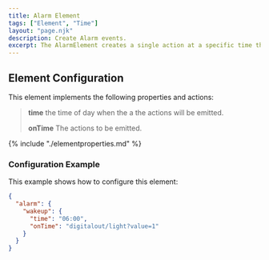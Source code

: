 ```yaml
---
title: Alarm Element
tags: ["Element", "Time"]
layout: "page.njk"
description: Create Alarm events.
excerpt: The AlarmElement creates a single action at a specific time that can be used e.g. for wakeup signals.
---
```


<!-- ## Web UI for the Timer Element -->

## Element Configuration

<object data="/element.svg?alarm" type="image/svg+xml"></object>

This element implements the following properties and actions:

> **time**  the time of day when the a the actions will be emitted.
>
> **onTime** The actions to be emitted.

{% include "./elementproperties.md" %}


### Configuration Example

This example shows how to configure this element:

``` json
{
  "alarm": {
    "wakeup": {
      "time": "06:00",
      "onTime": "digitalout/light?value=1"
    }
  }
}
```

